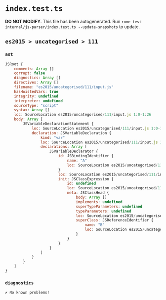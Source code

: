 # `index.test.ts`

**DO NOT MODIFY**. This file has been autogenerated. Run `rome test internal/js-parser/index.test.ts --update-snapshots` to update.

## `es2015 > uncategorised > 111`

### `ast`

```javascript
JSRoot {
	comments: Array []
	corrupt: false
	diagnostics: Array []
	directives: Array []
	filename: "es2015/uncategorised/111/input.js"
	hasHoistedVars: true
	integrity: undefined
	interpreter: undefined
	sourceType: "script"
	syntax: Array []
	loc: SourceLocation es2015/uncategorised/111/input.js 1:0-1:26
	body: Array [
		JSVariableDeclarationStatement {
			loc: SourceLocation es2015/uncategorised/111/input.js 1:0-1:26
			declaration: JSVariableDeclaration {
				kind: "var"
				loc: SourceLocation es2015/uncategorised/111/input.js 1:0-1:26
				declarations: Array [
					JSVariableDeclarator {
						id: JSBindingIdentifier {
							name: "A"
							loc: SourceLocation es2015/uncategorised/111/input.js 1:4-1:5 (A)
						}
						loc: SourceLocation es2015/uncategorised/111/input.js 1:4-1:26
						init: JSClassExpression {
							id: undefined
							loc: SourceLocation es2015/uncategorised/111/input.js 1:8-1:26
							meta: JSClassHead {
								body: Array []
								implements: undefined
								superTypeParameters: undefined
								typeParameters: undefined
								loc: SourceLocation es2015/uncategorised/111/input.js 1:8-1:26
								superClass: JSReferenceIdentifier {
									name: "B"
									loc: SourceLocation es2015/uncategorised/111/input.js 1:22-1:23 (B)
								}
							}
						}
					}
				]
			}
		}
	]
}
```

### `diagnostics`

```
✔ No known problems!

```
